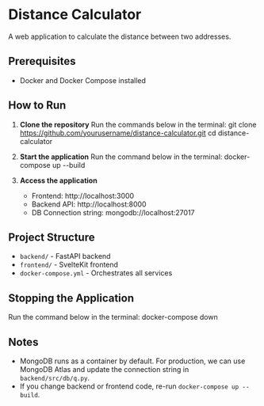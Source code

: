 # Distance Calculator

A web application to calculate the distance between two addresses.

## Prerequisites
- Docker and Docker Compose installed

## How to Run

1. **Clone the repository**
   Run the commands below in the terminal:
   git clone https://github.com/yourusername/distance-calculator.git
   cd distance-calculator
   

2. **Start the application**
   Run the command below in the terminal:
   docker-compose up --build
   

3. **Access the application**
   - Frontend: http://localhost:3000
   - Backend API: http://localhost:8000
   - DB Connection string: mongodb://localhost:27017

## Project Structure
- `backend/` - FastAPI backend
- `frontend/` - SvelteKit frontend
- `docker-compose.yml` - Orchestrates all services

## Stopping the Application
Run the command below in the terminal:
docker-compose down


## Notes
- MongoDB runs as a container by default. For production, we can use MongoDB Atlas and update the connection string in `backend/src/db/q.py`.
- If you change backend or frontend code, re-run `docker-compose up --build`.

